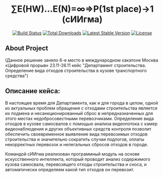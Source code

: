 <h1 align="center">∑E(HW)...E(N)=∞⇒P(1st place)→1 (сИИгма)</h1>

<p align="center">
<a href="https://github.com/laravel/framework/actions"><img src="https://github.com/laravel/framework/workflows/tests/badge.svg" alt="Build Status"></a>
<a href="https://packagist.org/packages/laravel/framework"><img src="https://img.shields.io/packagist/dt/laravel/framework" alt="Total Downloads"></a>
<a href="https://packagist.org/packages/laravel/framework"><img src="https://img.shields.io/packagist/v/laravel/framework" alt="Latest Stable Version"></a>
<a href="https://packagist.org/packages/laravel/framework"><img src="https://img.shields.io/packagist/l/laravel/framework" alt="License"></a>
</p>

## About Project
(Данное решение заняло 6-е место в международном хакатоне Москва «Цифровой прорыв» 23.11-26.11 кейс "Департамент строительства. Определение вида отходов строительства в кузове транспортного средства")

## Описание кейса:
 В настоящее время для Департамента, как и для города в целом, одной из актуальных проблем обращения с отходами строительства является их подмена и несанкционированный сброс в непредназначенных для этого местах недобросовестными перевозчиками. Определение вида отходов в кузове самосвалов с помощью анализа видеопотока с камер видеонаблюдения и других объективных средств контроля позволит обеспечить своевременное выявление вида перевозимых отходов строительства и значительно сократить случаи подлогов, оплаты некорректных перевозок и нелегальных сбросов отходов в городе.
 
 Командой сИИгма реализован программный модуль на основе искусственного интеллекта, который проводит анализ содержимого кузова самосвала, перевозящего отходы строительства и сноса, и автоматически определяем какой тип отходов он перевозит.

